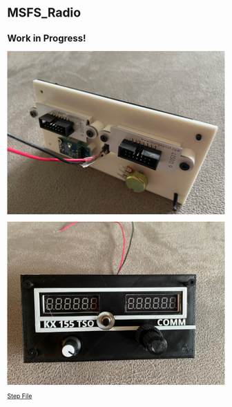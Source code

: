 # MSFS_Radio

## Work in Progress!



![Back](radio2_1.jpeg)

![Front](radio2_2.jpeg)

[Step File](radio%20dimensions.step)